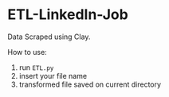 # ETL-LinkedIn-Job
Data Scraped using Clay.

How to use:
1. run `ETL.py`
2. insert your file name
3. transformed file saved on current directory